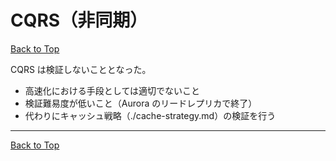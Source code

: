 # CQRS（非同期）

[Back to Top](./index.md)

CQRS は検証しないこととなった。

- 高速化における手段としては適切でないこと
- 検証難易度が低いこと（Aurora のリードレプリカで終了）
- 代わりにキャッシュ戦略（./cache-strategy.md）の検証を行う

---

[Back to Top](./index.md)

[1]: https://news.mynavi.jp/itsearch/article/devsoft/4473
